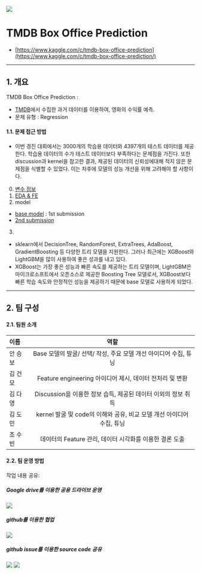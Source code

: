 ![](https://pbs.twimg.com/profile_images/789117657714831361/zGfknUu8_400x400.jpg)
# **TMDB Box Office Prediction**
- [https://www.kaggle.com/c/tmdb-box-office-prediction](https://www.kaggle.com/c/tmdb-box-office-prediction/)

___
## **1. 개요**
TMDB Box Office Prediction :
- [TMDB](https://www.themoviedb.org/)에서 수집한 과거 데이터를 이용하여, 영화의 수익률 예측.
- 문제 유형 : Regression

#### **1.1. 문제 접근 방법**
- 이번 경진 대회에서는 3000개의 학습용 데이터와 4397개의 테스트 데이터를 제공한다. 학습용 데이터의 수가 테스트 데이터보다 부족하다는 문제점을 가진다. 또한 discussion과 kernel을 참고한 결과, 제공된 데이터의 신뢰성에대해 적지 않은 문제점을 식별할 수 있었다. 이는 차후에 모델의 성능 개선을 위해 고려해야 할 사항이다.

0) [변수 정보](https://github.com/seungb5/TMDB-Box-office-Prediction/blob/master/%EB%B3%80%EC%88%98%20%EC%A0%95%EB%B3%B4_python.ipynb)
1) [EDA & FE](https://github.com/seungb5/TMDB-Box-office-Prediction/blob/master/EDA%2C%20FE.ipynb)
2) model 
- [base model](https://www.kaggle.com/tmznql1234/base-model) : 1st submission
- [2nd submission](https://github.com/seungb5/TMDB-Box-office-Prediction/blob/master/seoul-coding-academy_2nd_submission.ipynb)

3)  
- sklearn에서 DecisionTree, RandomForest, ExtraTrees, AdaBoost, GradientBoosting 등 다양한 트리 모델을 지원한다. 그러나 최근에는 XGBoost와 LightGBM을 많이 사용하여 좋은 성과를 내고 있다.
- XGBoost는 가장 좋은 성능과 빠른 속도를 제공하는 트리 모델이며, LightGBM은 마이크로소프트에서 오픈소스로 제공한 Boosting Tree 모델로서, XGBoost보다 빠른 학습 속도와 안정적인 성능을 제공하기 때문에 base 모델로 사용하게 되었다.
___
## **2. 팀 구성**
#### 2.1. **팀원 소개**
| 이름 | 역할 | 
| :------------ | :-----------: | 
| 안 승 보 | Base 모델의 발굴/ 선택/ 작성, 주요 모델 개선 아이디어 수집, 튜닝 | 
| 김 건 모 | Feature engineering 아이디어 제시, 데이터 전처리 및 변환 | 
| 김 다 영 | Discussion을 이용한 정보 습득, 제공된 데이터 이외의 정보 취득| 
| 김 도 민 | kernel 발굴 및 code의 이해와 공유, 비교 모델 개선 아이디어 수집, 튜닝 | 
| 조 수 빈 | 데이터의 Feature 관리, 데이터 시각화를 이용한 결론 도출|

#### 2.2. **팀 운영 방법**
작업 내용 공유:
##### **Google drive를 이용한 공용 드라이브 운영**
![](https://user-images.githubusercontent.com/46778769/56775271-47c72400-6801-11e9-86c2-0d063b14ea23.PNG)
##### **github를 이용한 협업**
![](https://user-images.githubusercontent.com/46778769/56771316-3d9d2980-67f1-11e9-928e-820196dca0cf.PNG)
#####  **github issue를 이용한 source code 공유**
![](https://user-images.githubusercontent.com/46778769/56957358-ce715d80-6b81-11e9-96ec-cf7a45f2a91b.PNG)
![](https://user-images.githubusercontent.com/46778769/56771008-6b35a300-67f0-11e9-9c0c-9516f32a18dd.PNG)
